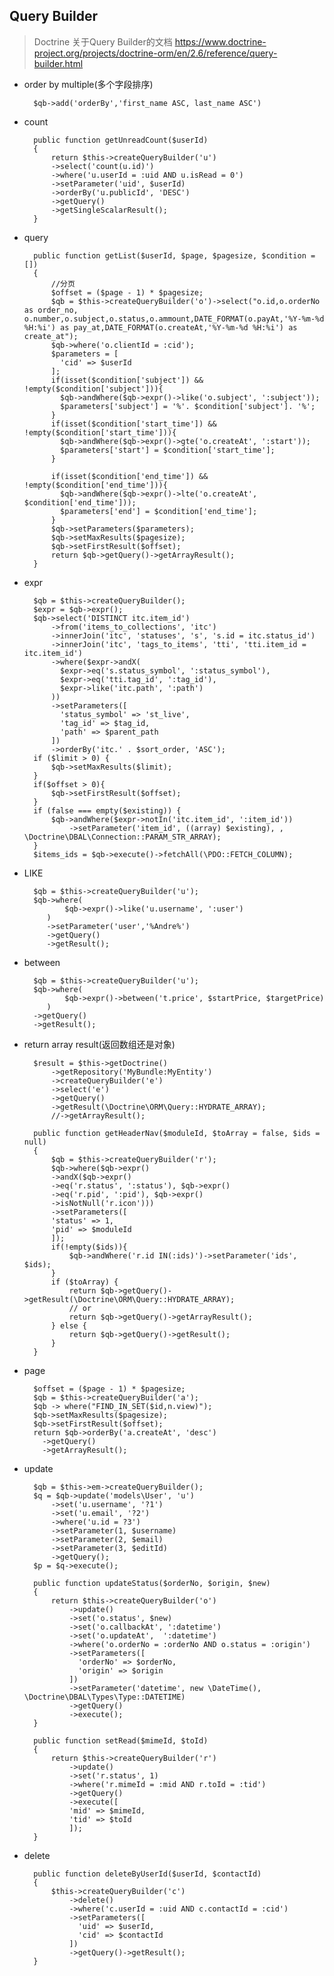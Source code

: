 ## Query Builder

>Doctrine 关于Query Builder的文档 https://www.doctrine-project.org/projects/doctrine-orm/en/2.6/reference/query-builder.html

- order by multiple(多个字段排序)
    
        $qb->add('orderBy','first_name ASC, last_name ASC')
- count
    
        public function getUnreadCount($userId)
        {
            return $this->createQueryBuilder('u')
            ->select('count(u.id)')
            ->where('u.userId = :uid AND u.isRead = 0')
            ->setParameter('uid', $userId)
            ->orderBy('u.publicId', 'DESC')
            ->getQuery()
            ->getSingleScalarResult();
        }


- query

        public function getList($userId, $page, $pagesize, $condition = [])
        {
            //分页
            $offset = ($page - 1) * $pagesize;
            $qb = $this->createQueryBuilder('o')->select("o.id,o.orderNo as order_no, o.number,o.subject,o.status,o.ammount,DATE_FORMAT(o.payAt,'%Y-%m-%d %H:%i') as pay_at,DATE_FORMAT(o.createAt,'%Y-%m-%d %H:%i') as create_at");
            $qb->where('o.clientId = :cid');
            $parameters = [
              'cid' => $userId
            ];
            if(isset($condition['subject']) && !empty($condition['subject'])){
              $qb->andWhere($qb->expr()->like('o.subject', ':subject'));
              $parameters['subject'] = '%'. $condition['subject']. '%';
            }
            if(isset($condition['start_time']) && !empty($condition['start_time'])){
              $qb->andWhere($qb->expr()->gte('o.createAt', ':start'));
              $parameters['start'] = $condition['start_time'];
            }
            
            if(isset($condition['end_time']) && !empty($condition['end_time'])){
              $qb->andWhere($qb->expr()->lte('o.createAt', $condition['end_time']));
              $parameters['end'] = $condition['end_time'];
            }
            $qb->setParameters($parameters);
            $qb->setMaxResults($pagesize);
            $qb->setFirstResult($offset);   
            return $qb->getQuery()->getArrayResult();
        }
        
- expr
    
        $qb = $this->createQueryBuilder();
        $expr = $qb->expr();
        $qb->select('DISTINCT itc.item_id')
            ->from('items_to_collections', 'itc')
            ->innerJoin('itc', 'statuses', 's', 's.id = itc.status_id')
            ->innerJoin('itc', 'tags_to_items', 'tti', 'tti.item_id = itc.item_id')
            ->where($expr->andX(
              $expr->eq('s.status_symbol', ':status_symbol'),
              $expr->eq('tti.tag_id', ':tag_id'),
              $expr->like('itc.path', ':path')
            ))
            ->setParameters([
              'status_symbol' => 'st_live',
              'tag_id' => $tag_id,
              'path' => $parent_path
            ])
            ->orderBy('itc.' . $sort_order, 'ASC');
        if ($limit > 0) {
            $qb->setMaxResults($limit);
        }
        if($offset > 0){
            $qb->setFirstResult($offset);   
        }
        if (false === empty($existing)) {
            $qb->andWhere($expr->notIn('itc.item_id', ':item_id'))
                ->setParameter('item_id', ((array) $existing), , \Doctrine\DBAL\Connection::PARAM_STR_ARRAY);
        }
        $items_ids = $qb->execute()->fetchAll(\PDO::FETCH_COLUMN);
        
- LIKE
        
        $qb = $this->createQueryBuilder('u');
        $qb->where(
               $qb->expr()->like('u.username', ':user')
           )
           ->setParameter('user','%Andre%')
           ->getQuery()
           ->getResult();
           
- between

        $qb = $this->createQueryBuilder('u');
        $qb->where(
               $qb->expr()->between('t.price', $startPrice, $targetPrice)
           )
        ->getQuery()
        ->getResult();
        
- return array result(返回数组还是对象)

        $result = $this->getDoctrine()
            ->getRepository('MyBundle:MyEntity')
            ->createQueryBuilder('e')
            ->select('e')
            ->getQuery()
            ->getResult(\Doctrine\ORM\Query::HYDRATE_ARRAY);
            //->getArrayResult();
        
        public function getHeaderNav($moduleId, $toArray = false, $ids = null)
        {
            $qb = $this->createQueryBuilder('r');
            $qb->where($qb->expr()
            ->andX($qb->expr()
            ->eq('r.status', ':status'), $qb->expr()
            ->eq('r.pid', ':pid'), $qb->expr()
            ->isNotNull('r.icon')))
            ->setParameters([
            'status' => 1,
            'pid' => $moduleId
            ]);
            if(!empty($ids)){
                $qb->andWhere('r.id IN(:ids)')->setParameter('ids', $ids);
            }
            if ($toArray) {
                return $qb->getQuery()->getResult(\Doctrine\ORM\Query::HYDRATE_ARRAY);
                // or 
                return $qb->getQuery()->getArrayResult();
            } else {
                return $qb->getQuery()->getResult();
            }
        }

- page

        $offset = ($page - 1) * $pagesize;
        $qb = $this->createQueryBuilder('a');
        $qb -> where("FIND_IN_SET($id,n.view)");
        $qb->setMaxResults($pagesize);
        $qb->setFirstResult($offset);
        return $qb->orderBy('a.createAt', 'desc')
          ->getQuery()
          ->getArrayResult();
- update

        $qb = $this->em->createQueryBuilder();
        $q = $qb->update('models\User', 'u')
            ->set('u.username', '?1')
            ->set('u.email', '?2')
            ->where('u.id = ?3')
            ->setParameter(1, $username)
            ->setParameter(2, $email)
            ->setParameter(3, $editId)
            ->getQuery();
        $p = $q->execute();
        
        public function updateStatus($orderNo, $origin, $new)
        {
            return $this->createQueryBuilder('o')
                ->update()
                ->set('o.status', $new)
                ->set('o.callbackAt', ':datetime')
                ->set('o.updateAt',  ':datetime')
                ->where('o.orderNo = :orderNo AND o.status = :origin')
                ->setParameters([
                  'orderNo' => $orderNo,
                  'origin' => $origin
                ])
                ->setParameter('datetime', new \DateTime(), \Doctrine\DBAL\Types\Type::DATETIME)
                ->getQuery()
                ->execute();
        }
        
        public function setRead($mimeId, $toId)
        {
            return $this->createQueryBuilder('r')
                ->update()
                ->set('r.status', 1)
                ->where('r.mimeId = :mid AND r.toId = :tid')
                ->getQuery()
                ->execute([
                'mid' => $mimeId,
                'tid' => $toId
                ]);
        }
        
- delete

        public function deleteByUserId($userId, $contactId)
        {
            $this->createQueryBuilder('c')
                ->delete()
                ->where('c.userId = :uid AND c.contactId = :cid')
                ->setParameters([
                  'uid' => $userId,
                  'cid' => $contactId
                ])
                ->getQuery()->getResult();
        }
